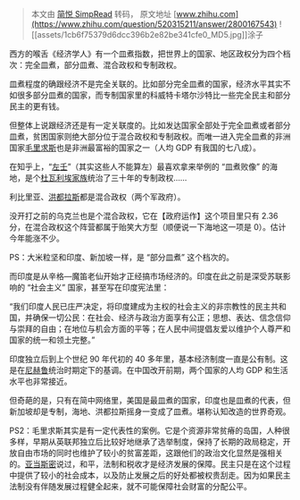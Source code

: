 > 本文由 [简悦 SimpRead](http://ksria.com/simpread/) 转码， 原文地址 [www.zhihu.com](https://www.zhihu.com/question/520315211/answer/2800167543) ![[assets/1cb6f75379d6dcc396b2e82be341cfe0_MD5.jpg]]涂子​​

西方的喉舌《经济学人》有一个皿煮指数，把世界上的国家、地区政权分为四个档次：完全皿煮，部分皿煮、混合政权和专制政权。

皿煮程度的确跟经济不是完全关联的。比如部分完全皿煮的国家，经济水平其实不如很多部分皿煮的国家，而专制国家里的科威特卡塔尔沙特比一些完全民主和部分民主的更有钱。

但整体上说跟经济还是有一定关联度的。比如发达国家全部处于完全皿煮或者部分皿煮，贫困国家则绝大部分位于混合政权和专制政权。而唯一进入完全皿煮的非洲国家[毛里求斯](https://www.zhihu.com/search?q=%E6%AF%9B%E9%87%8C%E6%B1%82%E6%96%AF&search_source=Entity&hybrid_search_source=Entity&hybrid_search_extra=%7B%22sourceType%22%3A%22answer%22%2C%22sourceId%22%3A2800167543%7D)也是非洲最富裕的国家之一（人均 GDP 有我国的七八成）。

在知乎上，“[左壬](https://www.zhihu.com/search?q=%E5%B7%A6%E5%A3%AC&search_source=Entity&hybrid_search_source=Entity&hybrid_search_extra=%7B%22sourceType%22%3A%22answer%22%2C%22sourceId%22%3A2800167543%7D)”（其实这些人不能算左）最喜欢拿来举例的 “皿煮败像” 的海地，是个[杜瓦利埃家族](https://www.zhihu.com/search?q=%E6%9D%9C%E7%93%A6%E5%88%A9%E5%9F%83%E5%AE%B6%E6%97%8F&search_source=Entity&hybrid_search_source=Entity&hybrid_search_extra=%7B%22sourceType%22%3A%22answer%22%2C%22sourceId%22%3A2800167543%7D)统治了三十年的专制政权……

利比里亚、[洪都拉斯](https://www.zhihu.com/search?q=%E6%B4%AA%E9%83%BD%E6%8B%89%E6%96%AF&search_source=Entity&hybrid_search_source=Entity&hybrid_search_extra=%7B%22sourceType%22%3A%22answer%22%2C%22sourceId%22%3A2800167543%7D)都是混合政权（两个军政府）。

没开打之前的乌克兰也是个混合政权，它在【政府运作】这个项目里只有 2.36 分，在混合政权这个阵营都属于贻笑大方型（顺便说一下海地这一项是 0）。估计今年能涨不少。

PS：大米粒坚和印度、新加坡一样，是 “部分皿煮” 这个档次的。

而印度是从辛格—魔笛老仙开始才正经搞市场经济的。印度在此之前是深受苏联影响的 “社会主义” 国家，甚至写在印度宪法里：

“我们印度人民已庄严决定，将印度建成为主权的社会主义的非宗教性的民主共和国，并确保一切公民：在社会、经济与政治方面享有公正；思想、表达、信念信仰与崇拜的自由；在地位与机会方面的平等；在人民中间提倡友爱以维护个人尊严和国家的统一和领土完整。”

印度独立后到上个世纪 90 年代初的 40 多年里，基本经济制度一直是公有制。这是在[尼赫鲁](https://www.zhihu.com/search?q=%E5%B0%BC%E8%B5%AB%E9%B2%81&search_source=Entity&hybrid_search_source=Entity&hybrid_search_extra=%7B%22sourceType%22%3A%22answer%22%2C%22sourceId%22%3A2800167543%7D)统治时期定下的基调。在中国改开前期，两个国家的人均 GDP 和生活水平也非常接近。

但奇葩的是，只有在简中网络里，美国是最皿煮的国家，印度也是皿煮的代表，但新加坡却是专制，海地、洪都拉斯摇身一变成了皿煮。堪称认知改造的世界奇观。

PS2：毛里求斯其实是有一定代表性的案例。它是个资源非常贫瘠的岛国，人种很多样，早期从英联邦独立后比较好地继承了选举制度，保持了长期的政局稳定，开放自由市场的同时也维护了较小的贫富差距，这跟他们的政治文化显然是强相关的。[亚当斯密](https://www.zhihu.com/search?q=%E4%BA%9A%E5%BD%93%E6%96%AF%E5%AF%86&search_source=Entity&hybrid_search_source=Entity&hybrid_search_extra=%7B%22sourceType%22%3A%22answer%22%2C%22sourceId%22%3A2800167543%7D)说过，和平，法制和税收才是经济发展的保障。民主只是在这个过程中提供了较小的社会成本，以及防止发展之后的好处都被权贵刮走。因为如果民主法制没有伴随发展过程健全起来，就不可能保障社会财富的分配公平。